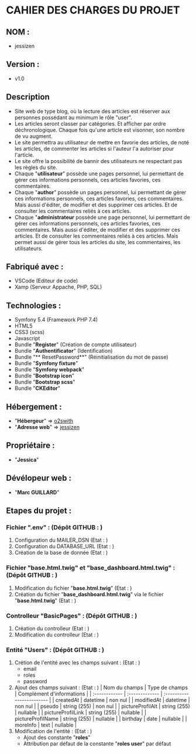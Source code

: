 # CAHIER DES CHARGES DU PROJET

## NOM :
* jessizen

## Version :
* v1.0

## Description
* Site web de type blog, où la lecture des articles est réserver aux personnes possédant au minimum le rôle "user".
* Les articles seront classer par catégories. Et afficher par ordre déchronologique. Chaque fois qu'une article est visonner, son nombre de vu augment.
* Le site permettra au utilisateur de mettre en favorie des articles, de noté les articles, de commenter les articles si l'auteur l'a autoriser pour l'article. 
* Le site offre la possibilité de bannir des utilisateurs ne respectant pas les règles du site.
* Chaque "**utilisateur**" possède une pages personnel, lui permettant de gérer ces informations personnels, ces articles favories, ces commentaires.
* Chaque "**author**" possède un pages personnel, lui permettant de gérer ces informations personnels, ces articles favories, ces commentaires. Mais aussi d'éditer, de modifier et des supprimer ces articles. Et de consulter les commentaires reliés à ces articles.
* Chaque "**administrateur** possède une page personnel, lui permettant de gérer ces informations personnels, ces articles favories, ces commentaires. Mais aussi d'éditer, de modifier et des supprimer ces articles. Et de consulter les commentaires reliés à ces articles. Mais permet aussi de gérer tous les articles du site, les commentaires, les utilisateurs.

## Fabriqué avec :
* VSCode (Editeur de code)
* Xamp (Serveur Appache, PHP, SQL)

## Technologies :
* Symfony 5.4 (Framework PHP 7.4)
* HTML5
* CSS3 (scss)
* Javascript
* Bundle "**Register**" (Création de compte utilisateur)
* Bundle "**Authentificator**" (Identification)
* Bundle "** ResetPassword**" (Réinitialisation du mot de passe)
* Bundle "**Symfony fixture**"
* Bundle "**Symfony webpack**"
* Bundle "**Bootstrap icon**"
* Bundle "**Bootstrap scss**"
* Bundle "**CKEditor**"

## Hébergement :
* "**Hébergeur**" => [o2swith](https://o2swith.fr)
* "**Adresse web**" => [jessizen](https://jessizen.guillardmarc.fr)

## Propriétaire :
* "**Jessica**"

## Dévélopeur web :
* "**Marc GUILLARD**"

## Etapes du projet :

### Fichier ".env" : (Dépôt GITHUB : )
1. Configuration du MAILER_DSN (Etat : )
1. Configuration du DATABASE_URL (Etat : )
1. Création de la base de donnée (Etat : )

### Fichier "base.html.twig" et "base_dashboard.html.twig" : (Dépôt GITHUB : )
1. Modification du fichier "**base.html.twig**" (Etat : )
1. Création du fichier "**base_dashboard.html.twig**" via le fichier "**base.html.twig**" (Etat : )

### Controlleur "BasicPages" : (Dépôt GITHUB : )
1. Création du controlleur (Etat : )
1. Modification du controlleur (Etat : )

### Entité "Users" : (Dépôt GITHUB : )
1. Crétion de l'entité avec les champs suivant : (Etat : )
    * email
    * roles
    * password
1. Ajout des champs  suivant : (Etat : )
    | Nom du champs | Type de champs | Complément d'informations |
    | :------------ | :------------- | :------------------------ |
    | createdAt | datetime | non nul |
    | modifiedAt | datetime | non nul |
    | pseudo | string (255) | non nul |
    | pictureProfilAlt | string (255) | nullable |
    | pictureProfilLink | string (255) | nullable |
    | pictureProfilName | string (255) | nullable |
    | birthday | date | nullable |
    | moreInfo | text | nullable |
1. Modification de l'entité : (Etat : )
    * Ajout des constante "**roles**"
    * Attribution par défaut de la constante "**roles user**" par défaut